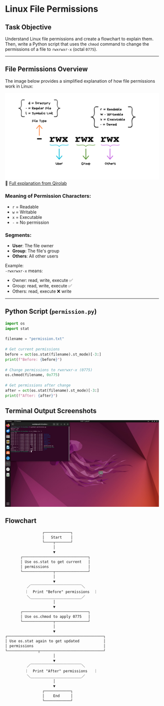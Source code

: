 # Linux File Permissions 

##  Task Objective  
Understand Linux file permissions and create a flowchart to explain them. Then, write a Python script that uses the `chmod` command to change the permissions of a file to `rwxrwxr-x` (octal `0775`).

---

##  File Permissions Overview  

The image below provides a simplified explanation of how file permissions work in Linux:

![File Permissions Diagram](yxNrpKJ.png)  
🔗 [Full explanation from Qirolab](https://qirolab.com/posts/understanding-linux-file-permissions-and-ownership)

### Meaning of Permission Characters:
- `r` = Readable  
- `w` = Writable  
- `x` = Executable  
- `-` = No permission  

### Segments:
- **User**: The file owner  
- **Group**: The file's group  
- **Others**: All other users  

Example:  
`-rwxrwxr-x` means:
- Owner: read, write, execute ✅  
- Group: read, write, execute ✅  
- Others: read, execute ❌ write

---

##  Python Script (`permission.py`)

```python
import os
import stat

filename = "permission.txt"

# Get current permissions
before = oct(os.stat(filename).st_mode)[-3:]
print(f"Before: {before}")

# Change permissions to rwxrwxr-x (0775)
os.chmod(filename, 0o775)

# Get permissions after change
after = oct(os.stat(filename).st_mode)[-3:]
print(f"After: {after}") 
```

## Terminal Output Screenshots

![Screen](Screen.jpg)

## Flowchart

                     ┌────────────┐
                     │   Start    │
                     └────┬───────┘
                          │
                          ▼
           ┌──────────────────────────────┐
           │ Use os.stat to get current   │
           │ permissions                  │
           └──────────────┬───────────────┘
                          │
                          ▼
              ／￣￣￣￣￣￣￣￣￣￣￣￣￣￣＼
             ｜  Print "Before" permissions  ｜
              ＼＿＿＿＿＿＿＿＿＿＿＿＿＿＿／
                          │
                          ▼
           ┌──────────────────────────────┐
           │ Use os.chmod to apply 0775   │
           └──────────────┬───────────────┘
                          │
                          ▼
    ┌────────────────────────────────────────────┐
    │ Use os.stat again to get updated           │
    │ permissions                                │
    └──────────────┬─────────────────────────────┘
                          │
                          ▼
              ／￣￣￣￣￣￣￣￣￣￣￣￣￣￣＼
             ｜  Print "After" permissions   ｜
              ＼＿＿＿＿＿＿＿＿＿＿＿＿＿＿／
                          │
                          ▼
                     ┌────────────┐
                     │    End     │
                     └────────────┘


